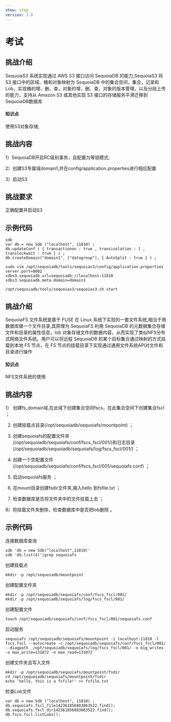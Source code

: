 ```yaml
---
show: step
version: 2.0 
---
```

# 考试

## 挑战介绍

SequoiaS3 系统实现通过 AWS S3 接口访问 SequoiaDB 的能力,SequoiaS3 将 S3 接口中的区域、桶和对象映射为 SequoiaDB 中的集合空间，集合，记录和Lob，实现桶的增、删、查，对象的增、删、查，对象的版本管理，以及分段上传的能力，支持从 Amazon S3 或其他实现 S3 接口的存储服务平滑迁移到SequoiaDB数据库

#### 知识点

使用S3对象存储;

## 挑战内容

1）SequoiaDB开启RC级别事务，且配置为等锁模式;

2）创建S3专属域domain1,并在config/application.properties进行相应配置

3）启动S3

## 挑战要求

正确配置并启动S3

## 示例代码
```shell
sdb
var db = new Sdb ("localhost", 11810) ;
db.updateConf ( { transactionon : true , transisolation : 1 ,  translockwait : true } ) ;
db.createDomain("domain1", ["datagroup"], { AutoSplit : true } ) ;

sudo vim /opt/sequoiadb/tools/sequoias3/config/application.properties
server.port=8002
sdbs3.sequoiadb.url=sequoiadb://localhost:11810
sdbs3.sequoiadb.meta.domain=domain1

/opt/sequoiadb/tools/sequoias3/sequoias3.sh start
```

## 挑战介绍

SequoiaFS 文件系统是基于 FUSE 在 Linux 系统下实现的一套文件系统,相当于用数据库做一个文件目录,其原理为 SequoiaFS 利用 SequoiaDB 的元数据集合存储文件和目录的属性信息，lob 对象存储文件的数据内容，从而实现了类似NFS分布式网络文件系统。用户可以将远程 SequoiaDB 的某个目标集合通过映射的方式挂载到本地 FS 节点，在 FS 节点的挂载目录下实现通过通用文件系统API对文件和目录进行操作

#### 知识点

NFS文件系统的使用

## 挑战内容
1） 创建fs_domain域,在此域下创建集合空间fscs，在此集合空间下创建集合fscl ；

2) 创建挂载点目录(/opt/sequoiadb/sequoiafs/mountpoint) ；

3) 创建sequoiafs的配置文件夹(/opt/sequoiadb/sequoiafs/conf/fscs_fscl/001/)和日志目录(/opt/sequoiadb/sequoiadb/sequoiafs/log/fscs_fscl/001/) ；

4) 创建一个空配置文件(/opt/sequoiadb/sequoiafs/conf/fscs_fscl/001/sequoiafs.conf) ；

5) 启动sequoiafs服务 ；

6) 在mount目录创建fsdir文件夹,输入hello 到fsfile.txt ；

7) 检查数据库是否将文件夹中的文件挂载上去 ；

8）将挂载文件夹删除，检查数据库中是否把lob删除 。


## 示例代码

连接数据库查询

```shell
sdb 'db = new Sdb("localhost",11810)'
sdb 'db.list(4)'|grep sequoiafs
```

创建挂载点

```shell
mkdir -p /opt/sequoiadb/mountpoint
```

创建配置文件夹
```shell
mkdir -p /opt/sequoiadb/sequoiafs/conf/fscs_fscl/001/
mkdir -p /opt/sequoiadb/sequoiafs/log/fscs_fscl/001/
```
创建配置文件
```shell
touch /opt/sequoiadb/sequoiafs/conf/fscs_fscl/001/sequoiafs.conf
```
启动服务

```shell
sequoiafs /opt/sequoiadb/sequoiafs/mountpoint -i localhost:11810 -l fscs.fscl --autocreate -c /opt/sequoiadb/sequoiafs/conf/fscs_fscl/001/ --diagpath  /opt/sequoiadb/sequoiafs/log/fscs_fscl/001/ -o big_writes -o max_write=131072 -o max_read=131072
```

创建文件夹且写入文件

```shell
mkdir -p /opt/sequoiadb/sequoiafs/mountpoint/fsdir
cd /opt/sequoiadb/sequoiafs/mountpoint/fsdir
echo 'hello, this is a fsfile!' >> fsfile.txt
```

检查Lob文件
```shell
var db = new Sdb ("localhost", 11810) ;
db.sequoiafs.fscl_file142361856883863522.find();
db.sequoiafs.fscl_dir142361856883863522.find();
db.fscs.fscl.listLobs();
```